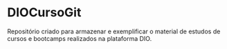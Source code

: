 # DIOCursoGit

Repositório criado para armazenar e exemplificar o material de estudos de cursos e bootcamps realizados na plataforma DIO.
